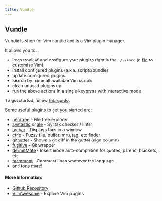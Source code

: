 ```yaml
---
title: Vundle
---
```

## Vundle

Vundle is short for Vim bundle and is a Vim plugin manager.

It allows you to...
- keep track of and configure your plugins right in the `~/.vimrc` (a [file](https://stackoverflow.com/questions/164847/what-is-in-your-vimrc) to customise Vim)
- install configured plugins (a.k.a. scripts/bundle)
- update configured plugins
- search by name all available Vim scripts
- clean unused plugins up
- run the above actions in a single keypress with interactive mode

To get started, follow <a href='https://github.com/VundleVim/Vundle.Vim#quick-start' target='_blank' rel='nofollow'>this guide</a>.

Some useful plugins to get you started are :
- [nerdtree](https://github.com/scrooloose/nerdtree) - File tree explorer
- [syntastic](https://github.com/vim-syntastic/syntastic) or [ale](https://github.com/w0rp/ale) - Syntax checker / linter 
- [tagbar](https://github.com/majutsushi/tagbar) - Displays tags in a window
- [ctrlp](https://github.com/kien/ctrlp.vim) - Fuzzy file, buffer, mru, tag, etc finder
- [gitgutter](https://github.com/airblade/vim-gitgutter) - Shows a git diff in the gutter (sign column)
- [fugitive](https://github.com/tpope/vim-fugitive) - Git wrapper
- [delimitMate](https://github.com/Raimondi/delimitMate) - Insert mode auto-completion for quotes, parens, brackets, etc
- [tcomment](https://github.com/tomtom/tcomment_vim) - Comment lines whatever the language
- [and tons more!](https://vimawesome.com/)


#### More Information:
- <a href='https://github.com/VundleVim/Vundle.Vim' target='_blank' rel='nofollow'>Github Repository</a>
- <a href='https://vimawesome.com/' target='_blank' rel='nofollow'>VimAwesome</a> - Explore Vim plugins</a> 
